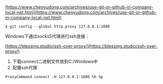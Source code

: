 [https://www.chenyudong.com/archives/use-git-or-github-in-company-local-net.html](https://www.chenyudong.com/archives/use-git-or-github-in-company-local-net.html)

```
$ git config --global http.proxy 127.0.0.1:1080
```

Windows下通过socks5代理进行ssh连接：

[https://blessing.studio/ssh-over-proxy/](https://blessing.studio/ssh-over-proxy/)

1. 下载connect二进制文件放到C:/Windows中
2. 配置ssh代理

```
ProxyCommand connect -H 127.0.0.1:1080 %h %p
```



